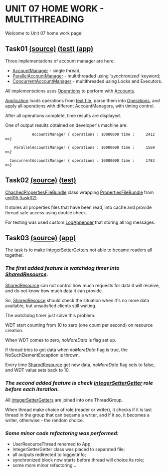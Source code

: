 UNIT 07 HOME WORK - MULTITHREADING
==================================

Welcome to Unit 07 home work page!

Task01 [(source)](https://github.com/MuH3gPaB/epam_courses/tree/master/UNIT07/src/main/java/my/epam/unit07/task01) [(test)](https://github.com/MuH3gPaB/epam_courses/tree/master/UNIT07/src/test/java/my/epam/unit07/task01) [(app)](https://github.com/MuH3gPaB/epam_courses/blob/master/UNIT07/src/main/java/my/epam/unit07/task01/App.java)
----------------------------------------
Three implementations of account manager are here:
 - [AccountManager](https://github.com/MuH3gPaB/epam_courses/blob/master/UNIT07/src/main/java/my/epam/unit07/task01/AccountsManager.java) - single thread;
 - [ParallelAccountManager](https://github.com/MuH3gPaB/epam_courses/blob/master/UNIT07/src/main/java/my/epam/unit07/task01/parallel/ParallelAccountsManager.java) - multithreaded using _'synchronized'_ keyword;
 - [ConcurrentAccountManager](https://github.com/MuH3gPaB/epam_courses/blob/master/UNIT07/src/main/java/my/epam/unit07/task01/parallel/ConcurrentAccountsManager.java) - multithreaded using Locks and Executors.

 All implementations uses [Operations](https://github.com/MuH3gPaB/epam_courses/blob/master/UNIT07/src/main/java/my/epam/unit07/task01/model/Operation.java) to perform with [Accounts](https://github.com/MuH3gPaB/epam_courses/blob/master/UNIT07/src/main/java/my/epam/unit07/task01/model/Account.java).

 [Application](https://github.com/MuH3gPaB/epam_courses/blob/master/UNIT07/src/main/java/my/epam/unit07/task01/App.java) loads operations from [text file](https://github.com/MuH3gPaB/epam_courses/blob/master/UNIT07/src/main/resources/my/epam/unit07/task01/operations.txt), parse them into [Operations](https://github.com/MuH3gPaB/epam_courses/blob/master/UNIT07/src/main/java/my/epam/unit07/task01/model/Operation.java),
 and apply all operations with different AccountManagers, with timing control.

 After all operations complete, time results are displayed.

 One of output results obtained on developer's machine are:

                AccountsManager { operations : 10000000 time :     2412 ms}

        ParallelAccountsManager { operations : 10000000 time :     1569 ms}

      ConcurrentAccountsManager { operations : 10000000 time :     1783 ms}



Task02 [(source)](https://github.com/MuH3gPaB/epam_courses/blob/master/UNIT07/src/main/java/my/epam/unit07/task02/CachedPropertiesFileBundle.java) [(test)](https://github.com/MuH3gPaB/epam_courses/blob/master/UNIT07/src/test/java/my/epam/unit07/task02/CachedPropertiesFileBundleTest.java)
------------------------------
[ChachedPropertiesFileBundle](https://github.com/MuH3gPaB/epam_courses/blob/master/UNIT07/src/main/java/my/epam/unit07/task02/CachedPropertiesFileBundle.java) class wrapping [PropertiesFileBundle](https://github.com/MuH3gPaB/epam_courses/blob/master/UNIT05/src/main/java/my/epam/unit05/task02/PropertiesFileBundle.java)
from [unit05 (task02)](https://github.com/MuH3gPaB/epam_courses/tree/master/UNIT05).

It stores all properties files that have been read, into cache and provide
thread safe access using double check.

For testing was used custom [LogAppender](https://github.com/MuH3gPaB/epam_courses/blob/master/UNIT07/src/test/java/my/epam/unit07/task02/LogAppender.java) that storing all log messages.

Task03 [(source)](https://github.com/MuH3gPaB/epam_courses/tree/master/UNIT07/src/main/java/my/epam/unit07/task03) [(app)](https://github.com/MuH3gPaB/epam_courses/blob/master/UNIT07/src/main/java/my/epam/unit07/task03/App.java)
-----------------------------
The task is to make [IntegerSetterGetters](https://github.com/MuH3gPaB/epam_courses/blob/master/UNIT07/src/main/java/my/epam/unit07/task03/IntegerSetterGetter.java) not able to became readers all together.

### _The first added feature is watchdog timer into [SharedResource](https://github.com/MuH3gPaB/epam_courses/blob/master/UNIT07/src/main/java/my/epam/unit07/task03/SharedResource.java)._

[SharedResource](https://github.com/MuH3gPaB/epam_courses/blob/master/UNIT07/src/main/java/my/epam/unit07/task03/SharedResource.java) can not control how much requests for data it will receive,
and do not know how much data it can provide.

So, [SharedResouce](https://github.com/MuH3gPaB/epam_courses/blob/master/UNIT07/src/main/java/my/epam/unit07/task03/SharedResource.java) should check the situation when it's no more data available,
but unsatisfied clients still waiting.

The watchdog timer just solve this problem.

WDT start counting from 10 to zero (one count per second) on resource creation.

When WDT comes to zero, _noMoreData_ is flag set up.

If thread tries to get data when _noMoreData_ flag is true, the NoSuchElementException
 is thrown.

 Every time [SharedResource](https://github.com/MuH3gPaB/epam_courses/blob/master/UNIT07/src/main/java/my/epam/unit07/task03/SharedResource.java) get new data, _noMoreData_ flag sets to false,
 and WDT value sets back to 10.

### _The **second** added feature is check [IntegerSetterGetter](https://github.com/MuH3gPaB/epam_courses/blob/master/UNIT07/src/main/java/my/epam/unit07/task03/IntegerSetterGetter.java) role before each iteration._

All [IntegerSetterGetters](https://github.com/MuH3gPaB/epam_courses/blob/master/UNIT07/src/main/java/my/epam/unit07/task03/IntegerSetterGetter.java) are joined into one ThreadGroup.

When thread make choice of role (reader or writer), it checks if it
is last thread in the group that can became a writer, and if it so,
it becomes a writer, otherwise - the random choice.

### _Some minor code refactoring was performed:_
- UserResourceThread renamed to App;
- IntegerSetterGetter class was placed to separated file;
- all outputs redirected to logger.info;
- synchronized block now starts before thread will choice its role;
- some more minor refactoring...



